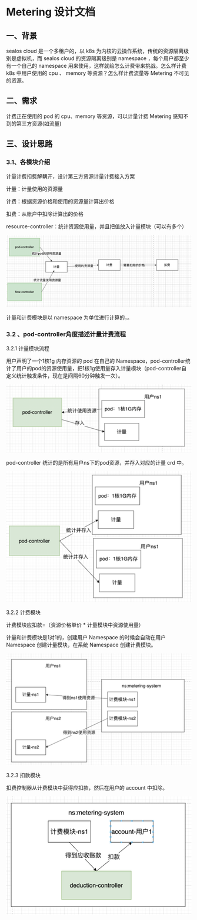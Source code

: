 # Metering 设计文档

## **一、背景**

sealos cloud  是一个多租户的，以 k8s 为内核的云操作系统，传统的资源隔离级别是虚拟机，而 sealos cloud  的资源隔离级别是 namespace ，每个用户都至少有一个自己的 namespace  用来使用，这样就给怎么计费带来挑战。怎么样计费 k8s 中用户使用的 cpu 、 memory 等资源？怎么样计费流量等  Metering 不可见的资源。

## 二、需求

计费正在使用的 pod 的 cpu、memory 等资源，可以计量计费 Metering 感知不到的第三方资源(如流量)

## 三、设计思路

### 3.1、各模块介绍

计量计费扣费解耦开，设计第三方资源计量计费接入方案

计量：计量使用的资源量

计费：根据资源价格和使用的资源量计算出价格

扣费：从账户中扣除计算出的价格

resource-controller：统计资源使用量，并且把值放入计量模块（可以有多个）

![](../../../img/metering/design-1.png)

计量和计费模块是以 namespace 为单位进行计算的，。



### 3.2 、pod-controller角度描述计量计费流程

3.2.1 计量模块流程

用户声明了一个1核1g 内存资源的 pod 在自己的 Namespace，pod-controller统计了用户的pod的资源使用量，把1核1g使用量存入计量模块（pod-controller自定义统计触发条件，现在是间隔60分钟触发一次）。

![](../../../img/metering/design-2.png)

pod-controller 统计的是所有用户ns下的pod资源，并存入对应的计量 crd 中。

![](../../../img/metering/design-3.png)

3.2.2 计费模块

计费模块应扣款=（资源价格单价 * 计量模块中资源使用量）

计量和计费模块是1对1的，创建用户 Namespace 的时候会自动在用户 Namespace 创建计量模块，在系统 Namespace 创建计费模块。

![](../../../img/metering/design-4.png)

3.2.3 扣款模块

扣费控制器从计费模块中获得应扣款，然后在用户的 account 中扣除。

![](../../../img/metering/design-5.png)